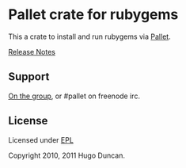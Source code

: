 # Pallet crate for rubygems

This a crate to install and run rubygems via [Pallet](http://pallet.github.com/pallet).

[Release Notes](https://github.com/pallet/rubygems-crate/blob/master/ReleaseNotes.md)

## Support

[On the group](http://groups.google.com/group/pallet-clj), or #pallet on freenode irc.

## License

Licensed under [EPL](http://www.eclipse.org/legal/epl-v10.html)

Copyright 2010, 2011 Hugo Duncan.
